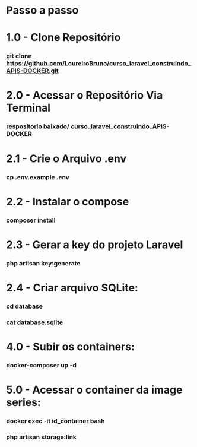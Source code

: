 # Passo a passo 

# 1.0 - Clone Repositório
### git clone https://github.com/LoureiroBruno/curso_laravel_construindo_APIS-DOCKER.git

# 2.0 - Acessar o Repositório Via Terminal
### respositorio baixado/ curso_laravel_construindo_APIS-DOCKER

# 2.1 - Crie o Arquivo .env
### cp .env.example .env

# 2.2 - Instalar o compose
### composer install

# 2.3 - Gerar a key do projeto Laravel
### php artisan key:generate

# 2.4 - Criar arquivo SQLite: 
### cd database
### cat database.sqlite

# 4.0 - Subir os containers: 
### docker-composer up -d 

# 5.0 - Acessar o container da image series:
### docker exec -it id_container bash 
### php artisan storage:link 





